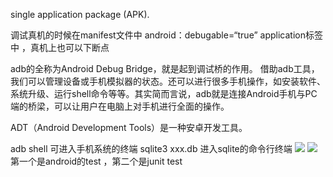 single application package (APK).


调试真机的时候在manifest文件中  android：debugable=“true”  application标签中 ，真机上也可以下断点


adb的全称为Android Debug Bridge，就是起到调试桥的作用。
借助adb工具，我们可以管理设备或手机模拟器的状态。还可以进行很多手机操作，如安装软件、系统升级、运行shell命令等等。其实简而言说，adb就是连接Android手机与PC端的桥梁，可以让用户在电脑上对手机进行全面的操作。


ADT（Android Development Tools）是一种安卓开发工具。



adb shell  可进入手机系统的终端      sqlite3  xxx.db 进入sqlite的命令行终端
![](https://sxm-upload.oss-cn-beijing.aliyuncs.com/imgs/2523f016-8b19-49fd-b738-bda4d7d80390.png)  ![](https://sxm-upload.oss-cn-beijing.aliyuncs.com/imgs/d5a0de55-43ed-4489-8889-3f037bfd4e2f.png)   第一个是android的test ，第二个是junit test











